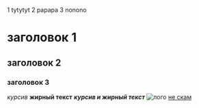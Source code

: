 1 tytytyt 2 papapa
3 nonono
# заголовок 1
## заголовок 2
### заголовок 3
*курсив*
**жирный текст**
***курсив и жирный текст***
![лого]([Dowalds/help.png](https://yandex.ru/images/search?from=tabbar&img_url=https%3A%2F%2Fcs.pikabu.ru%2Fpost_img%2Fbig%2F2013%2F07%2F30%2F12%2F1375211741_1445492920.jpg&lr=20704&pos=0&rpt=simage&text=помогите%20картинка))
[не скам](https://schedule.npi-tu.ru)

